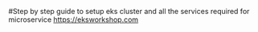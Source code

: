 #Step by step guide to setup eks cluster and all the services required for microservice
https://eksworkshop.com
